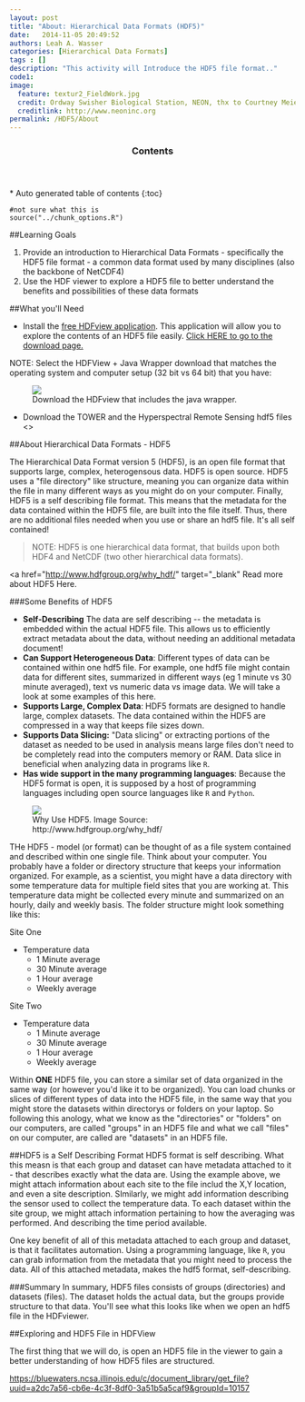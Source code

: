 ```yaml
---
layout: post
title: "About: Hierarchical Data Formats (HDF5)"
date:   2014-11-05 20:49:52
authors: Leah A. Wasser
categories: [Hierarchical Data Formats]
tags : []
description: "This activity will Introduce the HDF5 file format.."
code1: 
image:
  feature: textur2_FieldWork.jpg
  credit: Ordway Swisher Biological Station, NEON, thx to Courtney Meier
  creditlink: http://www.neoninc.org
permalink: /HDF5/About
---
```

<section id="table-of-contents" class="toc">
  <header>
    <h3 >Contents</h3>
  </header>
<div id="drawer" markdown="1">
*  Auto generated table of contents
{:toc}
</div>
</section><!-- /#table-of-contents -->


    #not sure what this is
    source("../chunk_options.R")
 

##Learning Goals

1. Provide an introduction to Hierarchical Data Formats - specifically the HDF5 file format - a common data format used by many disciplines (also the backbone of NetCDF4)
2. Use the HDF viewer to explore a HDF5 file to better understand the benefits and possibilities of these data formats 

##What you'll Need
- Install the [free HDFview application](http://www.hdfgroup.org/products/java/hdfview/). This application will allow you to explore the contents of an HDF5 file easily. <a href="http://www.hdfgroup.org/products/java/release/download.html" target="_blank">Click HERE to go to the download page. </a>

NOTE: Select the HDFView + Java Wrapper download that matches the operating system and computer setup (32 bit vs 64 bit) that you have:
<figure>
    <a href="{{ site.baseurl }}/images/hdfViewerDL.jpg">
    <img src="{{ site.baseurl }}/images/hdfViewerDL.jpg"></a>
    <figcaption>Download the HDFview that includes the java wrapper.</figcaption>
</figure>

- Download the TOWER and the Hyperspectral Remote Sensing hdf5 files <<ADD LINKS>>

##About Hierarchical Data Formats - HDF5

The Hierarchical Data Format version 5 (HDF5), is an open file format that supports large, complex, heterogensous data. HDF5 is open source. HDF5 uses a "file directory" like structure, meaning you can organize data within the file in many different ways as you might do on your computer. Finally, HDF5 is a self describing file format. This means that the metadata for the data contained within the HDF5 file, are built into the file itself. Thus, there are no additional files needed when you use or share an hdf5 file. It's all self contained!

>NOTE: HDF5 is one hierarchical data format, that builds upon both HDF4 and NetCDF (two other hierarchical data formats). 

<a href="http://www.hdfgroup.org/why_hdf/" target="_blank" Read  more about HDF5 Here.</a>

###Some Benefits of HDF5 

- **Self-Describing** The data are self describing -- the metadata is embedded within the actual HDF5 file. This allows us to efficiently extract metadata about the data, without needing an additional metadata document!
- **Can Support Heterogeneous Data**: Different types of data can be contained within one hdf5 file. For example, one hdf5 file might contain data for different sites, summarized in different ways (eg 1 minute vs 30 minute averaged), text vs numeric data vs image data. We will take a look at some examples of this here. 
- **Supports Large, Complex Data**: HDF5 formats are designed to handle large, complex datasets. The data contained within the HDF5 are compressed in a way that keeps file sizes down. 
- **Supports Data Slicing:** "Data slicing" or extracting portions of the dataset as needed to be used in analysis means large files don't need to be completely read into the computers memory or RAM. Data slice in beneficial when analyzing data in programs like `R`.  
- **Has wide support in the many programming languages**: Because the HDF5 format is open, it is supposed by a host of programming languages including open source languages like `R` and `Python`.

<figure>
    <a href="{{ site.baseurl }}/images/whyHDF5.jpg"><img src="{{ site.baseurl }}/images/whyHDF5.jpg"></a>
    <figcaption>Why Use HDF5. Image Source: http://www.hdfgroup.org/why_hdf/</figcaption>
</figure>


THe HDF5 - model (or format) can  be thought of as a file system contained and described within one single file. Think about your computer. You probably have a folder or directory structure that keeps your information organized. For example, as a scientist, you might have a data directory with some temperature data for multiple field sites that you are working at. This temperature data might be collected every minute and summarized on an hourly, daily and weekly basis. The folder structure might look something like this:

Site One 

- Temperature data
	- 1 Minute average
	- 30 Minute average
	- 1 Hour average
	- Weekly average

Site Two

- Temperature data
 	- 1 Minute average
	- 30 Minute average
	- 1 Hour average
	- Weekly average


Within **ONE** HDF5 file, you can store a similar set of data organized in the same way (or however you'd like it to be organized). You can load chunks or slices of different types of data into the HDF5 file, in the same way that you might store the datasets within directorys or folders on your laptop. So following this anology, what we know as the "directories" or "folders" on our computers, are called "groups" in an HDF5 file and what we call "files" on our computer, are called are "datasets" in an HDF5 file. 

##HDF5 is a Self Describing Format
HDF5 format is self describing. What this measn is that each group and dataset can have metadata attached to it - that describes exactly what the data are. Using the example above, we might attach information about each site to the file includ the X,Y location, and even a site description. SImilarly, we might add information describing the sensor used to collect the temperature data. To each dataset within the site group, we might attach information pertaining to how the averaging was performed. And describing the time period available. 

One key benefit of all of this metadata attached to each group and dataset, is that it facilitates automation. Using a programming language, like `R`, you can grab information from the metadata that you might need to process the data. All of this attached metadata, makes the hdf5 format, self-describing. 

###Summary
In summary, HDF5 files consists of groups (directories) and datasets (files). The dataset holds the actual data, but the groups provide structure to that data. You'll see what this looks like when we open an hdf5 file in the HDFviewer.


##Exploring and HDF5 File in HDFView

The first thing that we will do, is open an HDF5 file in the viewer to gain a better understanding of how HDF5 files are structured.


https://bluewaters.ncsa.illinois.edu/c/document_library/get_file?uuid=a2dc7a56-cb6e-4c3f-8df0-3a51b5a5caf9&groupId=10157

